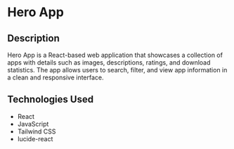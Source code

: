 # Hero App

## Description
Hero App is a React-based web application that showcases a collection of apps with details such as images, descriptions, ratings, and download statistics. The app allows users to search, filter, and view app information in a clean and responsive interface.

## Technologies Used
- React
- JavaScript
- Tailwind CSS
- lucide-react

